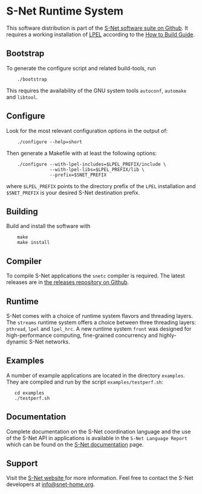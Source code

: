 S-Net Runtime System
====================

This software distribution is part of the
[S-Net software suite on Github](https://github.com/snetdev).
It requires a working installation of
[LPEL](https://github.com/snetdev/lpel)
according to the
[How to Build Guide](http://snetdev.github.io/content/howtobuild.html).


Bootstrap
---------

To generate the configure script and related build-tools, run

        ./bootstrap

This requires the availability of the GNU system tools
`autoconf`, `automake` and `libtool`.


Configure
---------

Look for the most relevant configuration options in the output of:

        ./configure --help=short

Then generate a Makefile with at least the following options:

        ./configure --with-lpel-includes=$LPEL_PREFIX/include \
                    --with-lpel-libs=$LPEL_PREFIX/lib \
                    --prefix=$SNET_PREFIX

where `$LPEL_PREFIX` points to the directory prefix of the `LPEL` installation
and `$SNET_PREFIX` is your desired S-Net destination prefix.


Building
--------

Build and install the software with 

        make
        make install


Compiler
--------

To compile S-Net applications the `snetc` compiler is required.
The latest releases are in 
[the releases repository on Github](https://github.com/snetdev/releases).


Runtime
-------

S-Net comes with a choice of runtime system flavors and threading layers.
The `streams` runtime system offers a choice between three threading layers:
`pthread`, `lpel` and `lpel_hrc`. A new runtime system `front`
was designed for high-performance computing, fine-grained concurrency
and highly-dynamic S-Net networks.


Examples
--------

A number of example applications are located  in the directory `examples`.
They are compiled and run by the script `examples/testperf.sh`:

       cd examples
       ./testperf.sh


Documentation
-------------

Complete documentation on the S-Net coordination language
and the use of the S-Net API in applications is available
in the `S-Net Language Report` which can be found on the
[S-Net documentation](http://snet-home.org/?page_id=7) page.


Support
-------

Visit the [S-Net website ](http://www.snet-home.org/) for more information.
Feel free to contact the S-Net developers at <info@snet-home.org>.

